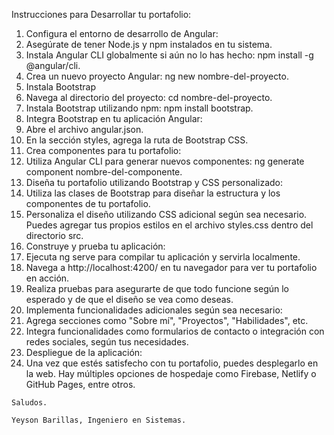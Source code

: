 Instrucciones para Desarrollar tu portafolio:

1.  Configura el entorno de desarrollo de Angular:
2.  Asegúrate de tener Node.js y npm instalados en tu sistema.
3.  Instala Angular CLI globalmente si aún no lo has hecho: npm install -g @angular/cli.
4.  Crea un nuevo proyecto Angular: ng new nombre-del-proyecto.
5.  Instala Bootstrap
6.  Navega al directorio del proyecto: cd nombre-del-proyecto.
7.  Instala Bootstrap utilizando npm: npm install bootstrap.
8.  Integra Bootstrap en tu aplicación Angular:
9.  Abre el archivo angular.json.
10.  En la sección styles, agrega la ruta de Bootstrap CSS.
11.  Crea componentes para tu portafolio:
12.  Utiliza Angular CLI para generar nuevos componentes: ng generate component nombre-del-componente.
13.  Diseña tu portafolio utilizando Bootstrap y CSS personalizado:
14.  Utiliza las clases de Bootstrap para diseñar la estructura y los componentes de tu portafolio.
15.  Personaliza el diseño utilizando CSS adicional según sea necesario. Puedes agregar tus propios estilos en el archivo styles.css dentro del directorio src.
16.  Construye y prueba tu aplicación:
17.  Ejecuta ng serve para compilar tu aplicación y servirla localmente.
18.  Navega a http://localhost:4200/ en tu navegador para ver tu portafolio en acción.
19.  Realiza pruebas para asegurarte de que todo funcione según lo esperado y de que el diseño se vea como deseas.
20.  Implementa funcionalidades adicionales según sea necesario:
21.  Agrega secciones como "Sobre mí", "Proyectos", "Habilidades", etc.
22.  Integra funcionalidades como formularios de contacto o integración con redes sociales, según tus necesidades.
23.  Despliegue de la aplicación:
24.  Una vez que estés satisfecho con tu portafolio, puedes desplegarlo en la web. Hay múltiples opciones de hospedaje como Firebase, Netlify o GitHub Pages, entre otros.

    Saludos.

    Yeyson Barillas, Ingeniero en Sistemas.
